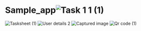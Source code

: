 # Sample_app![Task 1 1 (1)](https://github.com/pradeepvs02/Sample_app/assets/117453962/3de80431-636f-4124-b256-dd1e4f0bdca9)
![Tasksheet (1)](https://github.com/pradeepvs02/Sample_app/assets/117453962/837ac989-d20c-40f2-a6eb-772fbfe8f0dc)
![User details 2](https://github.com/pradeepvs02/Sample_app/assets/117453962/47c43ad1-c8ea-407d-bd74-eb19bf84ff56)
![Captured image](https://github.com/pradeepvs02/Sample_app/assets/117453962/94e00663-6a95-4f02-a555-70a27f3e8827)
![Qr code (1)](https://github.com/pradeepvs02/Sample_app/assets/117453962/d99d3ff7-2b1d-4fb5-80f6-e70633a06287)
